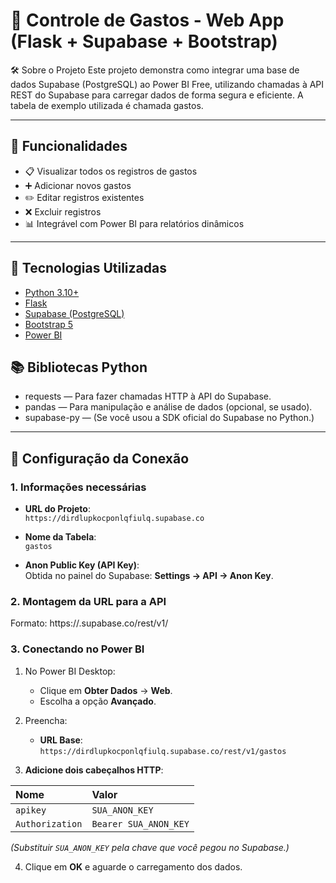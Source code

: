 # 💸 Controle de Gastos - Web App (Flask + Supabase + Bootstrap)

🛠️ Sobre o Projeto
Este projeto demonstra como integrar uma base de dados Supabase (PostgreSQL) ao Power BI Free, utilizando chamadas à API REST do Supabase para carregar dados de forma segura e eficiente.
A tabela de exemplo utilizada é chamada gastos.

---

## 🚀 Funcionalidades

- 📋 Visualizar todos os registros de gastos
- ➕ Adicionar novos gastos
- ✏️ Editar registros existentes
- ❌ Excluir registros
- 📊 Integrável com Power BI para relatórios dinâmicos

---

## 🧰 Tecnologias Utilizadas

- [Python 3.10+](https://www.python.org/)
- [Flask](https://flask.palletsprojects.com/)
- [Supabase (PostgreSQL)](https://supabase.com/)
- [Bootstrap 5](https://getbootstrap.com/)
- [Power BI](https://powerbi.microsoft.com/) 

## 📚 Bibliotecas Python

- requests — Para fazer chamadas HTTP à API do Supabase.
- pandas — Para manipulação e análise de dados (opcional, se usado).
- supabase-py — (Se você usou a SDK oficial do Supabase no Python.)

---

## 🔗 Configuração da Conexão

### 1. Informações necessárias

- **URL do Projeto**:  
  `https://dirdlupkocponlqfiulq.supabase.co`
  
- **Nome da Tabela**:  
  `gastos`
  
- **Anon Public Key (API Key)**:  
  Obtida no painel do Supabase: **Settings → API → Anon Key**.

### 2. Montagem da URL para a API

Formato: https://<projeto>.supabase.co/rest/v1/<nome-da-tabela>

### 3. Conectando no Power BI

1. No Power BI Desktop:
   - Clique em **Obter Dados** → **Web**.
   - Escolha a opção **Avançado**.

2. Preencha:
   - **URL Base**: `https://dirdlupkocponlqfiulq.supabase.co/rest/v1/gastos`
   
3. **Adicione dois cabeçalhos HTTP**:
   
| Nome | Valor |
| :--- | :--- |
| `apikey` | `SUA_ANON_KEY` |
| `Authorization` | `Bearer SUA_ANON_KEY` |

*(Substituir `SUA_ANON_KEY` pela chave que você pegou no Supabase.)*

4. Clique em **OK** e aguarde o carregamento dos dados.
